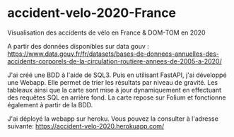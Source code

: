 # accident-velo-2020-France
Visualisation des accidents de vélo en France &amp; DOM-TOM en 2020


A partir des données disponibles sur data gouv : https://www.data.gouv.fr/fr/datasets/bases-de-donnees-annuelles-des-accidents-corporels-de-la-circulation-routiere-annees-de-2005-a-2020/

J'ai créé une BDD à l'aide de SQL3. Puis en utilisant FastAPI, j'ai développé une Webapp. Elle permet de trier les résultats par niveau de gravité.
Les tableaux ainsi que la carte sont mise à jour dynamiquement en effectuant des requêtes SQL en arrière fond. La carte repose sur Folium et fonctionne également à partir de la BDD.

J'ai déployé la webapp sur heroku. Vous pouvez la consulter à l'adresse suivante: https://accident-velo-2020.herokuapp.com/
